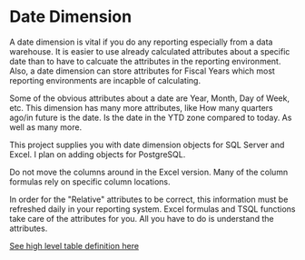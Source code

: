# Date Dimension

A date dimension is vital if you do any reporting especially from a data warehouse. It is easier to use already calculated attributes about a specific date than to have to calcuate the attributes in the reporting environment. Also, a date dimension can store attributes for Fiscal Years which most reporting environments are incapble of calculating.

Some of the obvious attributes about a date are Year, Month, Day of Week, etc. This dimension has many more attributes, like How many quarters ago/in future is the date. Is the date in the YTD zone compared to today. As well as many more.

This project supplies you with date dimension objects for SQL Server and Excel. I plan on adding objects for PostgreSQL.

Do not move the columns around in the Excel version. Many of the column formulas rely on specific column locations.

In order for the "Relative" attributes to be correct, this information must be refreshed daily in your reporting system. Excel formulas and TSQL functions take care of the attributes for you. All you have to do is understand the attributes.

[See high level table definition here](excel/DateDimension.md)